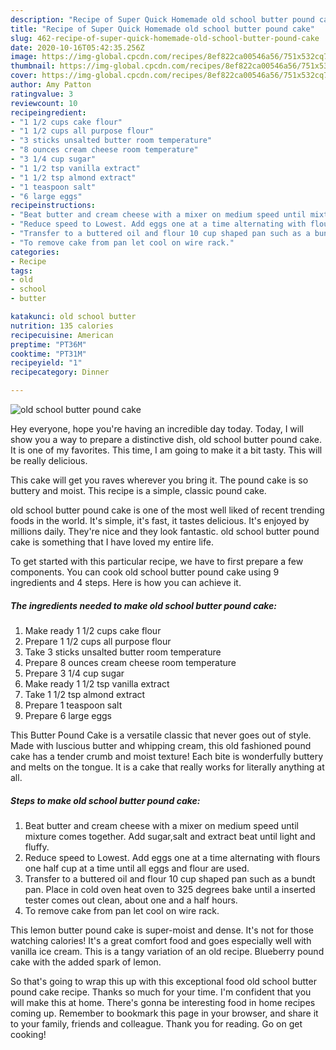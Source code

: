 ```yaml
---
description: "Recipe of Super Quick Homemade old school butter pound cake"
title: "Recipe of Super Quick Homemade old school butter pound cake"
slug: 462-recipe-of-super-quick-homemade-old-school-butter-pound-cake
date: 2020-10-16T05:42:35.256Z
image: https://img-global.cpcdn.com/recipes/8ef822ca00546a56/751x532cq70/old-school-butter-pound-cake-recipe-main-photo.jpg
thumbnail: https://img-global.cpcdn.com/recipes/8ef822ca00546a56/751x532cq70/old-school-butter-pound-cake-recipe-main-photo.jpg
cover: https://img-global.cpcdn.com/recipes/8ef822ca00546a56/751x532cq70/old-school-butter-pound-cake-recipe-main-photo.jpg
author: Amy Patton
ratingvalue: 3
reviewcount: 10
recipeingredient:
- "1 1/2 cups cake flour"
- "1 1/2 cups all purpose flour"
- "3 sticks unsalted butter room temperature"
- "8 ounces cream cheese room temperature"
- "3 1/4 cup sugar"
- "1 1/2 tsp vanilla extract"
- "1 1/2 tsp almond extract"
- "1 teaspoon salt"
- "6 large eggs"
recipeinstructions:
- "Beat butter and cream cheese with a mixer on medium speed until mixture comes together. Add sugar,salt and extract beat until light and fluffy."
- "Reduce speed to Lowest. Add eggs one at a time alternating with flours one half cup at a time until all eggs and flour are used."
- "Transfer to a buttered oil and flour 10 cup shaped pan such as a bundt pan. Place in cold oven heat oven to 325 degrees bake until a inserted tester comes out clean, about one and a half hours."
- "To remove cake from pan let cool on wire rack."
categories:
- Recipe
tags:
- old
- school
- butter

katakunci: old school butter 
nutrition: 135 calories
recipecuisine: American
preptime: "PT36M"
cooktime: "PT31M"
recipeyield: "1"
recipecategory: Dinner

---
```



![old school butter pound cake](https://img-global.cpcdn.com/recipes/8ef822ca00546a56/751x532cq70/old-school-butter-pound-cake-recipe-main-photo.jpg)

Hey everyone, hope you're having an incredible day today. Today, I will show you a way to prepare a distinctive dish, old school butter pound cake. It is one of my favorites. This time, I am going to make it a bit tasty. This will be really delicious.

This cake will get you raves wherever you bring it. The pound cake is so buttery and moist. This recipe is a simple, classic pound cake.

old school butter pound cake is one of the most well liked of recent trending foods in the world. It's simple, it's fast, it tastes delicious. It's enjoyed by millions daily. They're nice and they look fantastic. old school butter pound cake is something that I have loved my entire life.


To get started with this particular recipe, we have to first prepare a few components. You can cook old school butter pound cake using 9 ingredients and 4 steps. Here is how you can achieve it.

<!--inarticleads1-->

##### The ingredients needed to make old school butter pound cake:

1. Make ready 1 1/2 cups cake flour
1. Prepare 1 1/2 cups all purpose flour
1. Take 3 sticks unsalted butter room temperature
1. Prepare 8 ounces cream cheese room temperature
1. Prepare 3 1/4 cup sugar
1. Make ready 1 1/2 tsp vanilla extract
1. Take 1 1/2 tsp almond extract
1. Prepare 1 teaspoon salt
1. Prepare 6 large eggs


This Butter Pound Cake is a versatile classic that never goes out of style. Made with luscious butter and whipping cream, this old fashioned pound cake has a tender crumb and moist texture! Each bite is wonderfully buttery and melts on the tongue. It is a cake that really works for literally anything at all. 

<!--inarticleads2-->

##### Steps to make old school butter pound cake:

1. Beat butter and cream cheese with a mixer on medium speed until mixture comes together. Add sugar,salt and extract beat until light and fluffy.
1. Reduce speed to Lowest. Add eggs one at a time alternating with flours one half cup at a time until all eggs and flour are used.
1. Transfer to a buttered oil and flour 10 cup shaped pan such as a bundt pan. Place in cold oven heat oven to 325 degrees bake until a inserted tester comes out clean, about one and a half hours.
1. To remove cake from pan let cool on wire rack.


This lemon butter pound cake is super-moist and dense. It&#39;s not for those watching calories! It&#39;s a great comfort food and goes especially well with vanilla ice cream. This is a tangy variation of an old recipe. Blueberry pound cake with the added spark of lemon. 

So that's going to wrap this up with this exceptional food old school butter pound cake recipe. Thanks so much for your time. I'm confident that you will make this at home. There's gonna be interesting food in home recipes coming up. Remember to bookmark this page in your browser, and share it to your family, friends and colleague. Thank you for reading. Go on get cooking!
